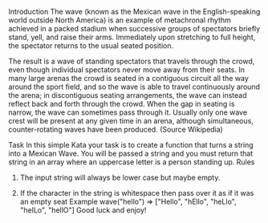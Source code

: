 Introduction
The wave (known as the Mexican wave in the English-speaking world outside North America) is an example of metachronal rhythm achieved in a packed stadium when successive groups of spectators briefly stand, yell, and raise their arms. Immediately upon stretching to full height, the spectator returns to the usual seated position.

The result is a wave of standing spectators that travels through the crowd, even though individual spectators never move away from their seats. In many large arenas the crowd is seated in a contiguous circuit all the way around the sport field, and so the wave is able to travel continuously around the arena; in discontiguous seating arrangements, the wave can instead reflect back and forth through the crowd. When the gap in seating is narrow, the wave can sometimes pass through it. Usually only one wave crest will be present at any given time in an arena, although simultaneous, counter-rotating waves have been produced. (Source Wikipedia)

Task
In this simple Kata your task is to create a function that turns a string into a Mexican Wave. You will be passed a string and you must return that string in an array where an uppercase letter is a person standing up.
Rules

1.  The input string will always be lower case but maybe empty.

2.  If the character in the string is whitespace then pass over it as if it was an empty seat
    Example
    wave("hello") => ["Hello", "hEllo", "heLlo", "helLo", "hellO"]
    Good luck and enjoy!
